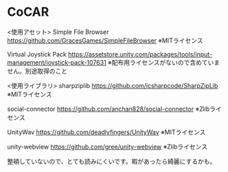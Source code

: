 # CoCAR
<使用アセット>
Simple File Browser
https://github.com/GracesGames/SimpleFileBrowser
※MITライセンス

Virtual Joystick Pack
https://assetstore.unity.com/packages/tools/input-management/joystick-pack-107631
※配布用ライセンスがないので含めていません。別途取得のこと

<使用ライブラリ>
sharpziplib
https://github.com/icsharpcode/SharpZipLib
※MITライセンス

social-connector
https://github.com/anchan828/social-connector
※Zlibライセンス

UnityWav
https://github.com/deadlyfingers/UnityWav
※MITライセンス

unity-webview
https://github.com/gree/unity-webview
※Zlibライセンス

整頓していないので、とても読みにくいです。暇があったら綺麗にするかも。

